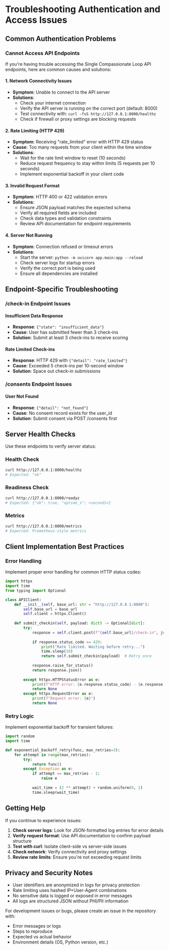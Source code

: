 # Troubleshooting Authentication and Access Issues

## Common Authentication Problems

### Cannot Access API Endpoints

If you're having trouble accessing the Single Compassionate Loop API endpoints, here are common causes and solutions:

#### 1. Network Connectivity Issues
- **Symptom**: Unable to connect to the API server
- **Solutions**:
  - Check your internet connection
  - Verify the API server is running on the correct port (default: 8000)
  - Test connectivity with: `curl -fsS http://127.0.0.1:8000/healthz`
  - Check if firewall or proxy settings are blocking requests

#### 2. Rate Limiting (HTTP 429)
- **Symptom**: Receiving "rate_limited" error with HTTP 429 status
- **Cause**: Too many requests from your client within the time window
- **Solutions**:
  - Wait for the rate limit window to reset (10 seconds)
  - Reduce request frequency to stay within limits (5 requests per 10 seconds)
  - Implement exponential backoff in your client code

#### 3. Invalid Request Format
- **Symptom**: HTTP 400 or 422 validation errors
- **Solutions**:
  - Ensure JSON payload matches the expected schema
  - Verify all required fields are included
  - Check data types and validation constraints
  - Review API documentation for endpoint requirements

#### 4. Server Not Running
- **Symptom**: Connection refused or timeout errors
- **Solutions**:
  - Start the server: `python -m uvicorn app.main:app --reload`
  - Check server logs for startup errors
  - Verify the correct port is being used
  - Ensure all dependencies are installed

## Endpoint-Specific Troubleshooting

### /check-in Endpoint Issues

#### Insufficient Data Response
- **Response**: `{"state": "insufficient_data"}`
- **Cause**: User has submitted fewer than 3 check-ins
- **Solution**: Submit at least 3 check-ins to receive scoring

#### Rate Limited Check-ins
- **Response**: HTTP 429 with `{"detail": "rate_limited"}`
- **Cause**: Exceeded 5 check-ins per 10-second window
- **Solution**: Space out check-in submissions

### /consents Endpoint Issues

#### User Not Found
- **Response**: `{"detail": "not_found"}`
- **Cause**: No consent record exists for the user_id
- **Solution**: Submit consent via POST /consents first

## Server Health Checks

Use these endpoints to verify server status:

### Health Check
```bash
curl http://127.0.0.1:8000/healthz
# Expected: "ok"
```

### Readiness Check
```bash
curl http://127.0.0.1:8000/readyz
# Expected: {"ok": true, "uptime_s": <seconds>}
```

### Metrics
```bash
curl http://127.0.0.1:8000/metrics
# Expected: Prometheus-style metrics
```

## Client Implementation Best Practices

### Error Handling
Implement proper error handling for common HTTP status codes:

```python
import httpx
import time
from typing import Optional

class APIClient:
    def __init__(self, base_url: str = "http://127.0.0.1:8000"):
        self.base_url = base_url
        self.client = httpx.Client()
    
    def submit_checkin(self, payload: dict) -> Optional[dict]:
        try:
            response = self.client.post(f"{self.base_url}/check-in", json=payload)
            
            if response.status_code == 429:
                print("Rate limited. Waiting before retry...")
                time.sleep(10)
                return self.submit_checkin(payload)  # Retry once
            
            response.raise_for_status()
            return response.json()
            
        except httpx.HTTPStatusError as e:
            print(f"HTTP error: {e.response.status_code} - {e.response.text}")
            return None
        except httpx.RequestError as e:
            print(f"Request error: {e}")
            return None
```

### Retry Logic
Implement exponential backoff for transient failures:

```python
import random
import time

def exponential_backoff_retry(func, max_retries=3):
    for attempt in range(max_retries):
        try:
            return func()
        except Exception as e:
            if attempt == max_retries - 1:
                raise e
            
            wait_time = (2 ** attempt) + random.uniform(0, 1)
            time.sleep(wait_time)
```

## Getting Help

If you continue to experience issues:

1. **Check server logs**: Look for JSON-formatted log entries for error details
2. **Verify request format**: Use API documentation to confirm payload structure
3. **Test with curl**: Isolate client-side vs server-side issues
4. **Check network**: Verify connectivity and proxy settings
5. **Review rate limits**: Ensure you're not exceeding request limits

## Privacy and Security Notes

- User identifiers are anonymized in logs for privacy protection
- Rate limiting uses hashed IP+User-Agent combinations
- No sensitive data is logged or exposed in error messages
- All logs are structured JSON without PHI/PII information

For development issues or bugs, please create an issue in the repository with:
- Error messages or logs
- Steps to reproduce
- Expected vs actual behavior
- Environment details (OS, Python version, etc.)